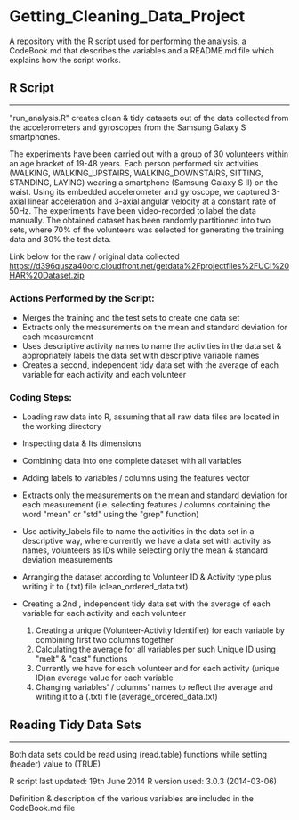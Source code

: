 Getting_Cleaning_Data_Project
=============================

A repository with the R script used for performing the analysis, a CodeBook.md that describes the variables and a README.md file which explains how the script works.


## R Script
------------

"run_analysis.R" creates clean & tidy datasets out of the data collected from the accelerometers and gyroscopes from the Samsung Galaxy S smartphones. 

The experiments have been carried out with a group of 30 volunteers within an age bracket of 19-48 years. Each person performed six activities (WALKING, WALKING_UPSTAIRS, WALKING_DOWNSTAIRS, SITTING, STANDING, LAYING) wearing a smartphone (Samsung Galaxy S II) on the waist. Using its embedded accelerometer and gyroscope, we captured 3-axial linear acceleration and 3-axial angular velocity at a constant rate of 50Hz. The experiments have been video-recorded to label the data manually. The obtained dataset has been randomly partitioned into two sets, where 70% of the volunteers was selected for generating the training data and 30% the test data.

Link below for the raw / original data collected 
https://d396qusza40orc.cloudfront.net/getdata%2Fprojectfiles%2FUCI%20HAR%20Dataset.zip 


### Actions Performed by the Script:

* Merges the training and the test sets to create one data set
* Extracts only the measurements on the mean and standard deviation for each measurement
* Uses descriptive activity names to name the activities in the data set & appropriately labels the data set with descriptive variable names
* Creates a second, independent tidy data set with the average of each variable for each activity and each volunteer


### Coding Steps:

* Loading raw data into R, assuming that all raw data files are located in the working directory
* Inspecting data & Its dimensions
* Combining data into one complete dataset with all variables
* Adding labels to variables / columns using the features vector
* Extracts only the measurements on the mean and standard deviation for each measurement (i.e. selecting features / columns containing the word "mean" or "std" using the "grep" function)
* Use activity_labels file to name the activities in the data set in a descriptive way, where currently we have a data set with activity as names, volunteers as IDs while selecting only the mean & standard deviation measurements 
* Arranging the dataset according to Volunteer ID & Activity type plus writing it to (.txt) file (clean_ordered_data.txt)


* Creating a 2nd , independent tidy data set with the average of each variable for each activity and each volunteer

	1. Creating a unique (Volunteer-Activity Identifier) for 	each variable by combining first two columns together
	2. Calculating the average for all variables per such 	Unique ID using "melt" & "cast" functions
	3. Currently we have for each volunteer and for each 	activity (unique ID)an average value for each variable
	4. Changing variables' / columns' names to reflect the 	average and writing it to a (.txt) file 	(average_ordered_data.txt)



## Reading Tidy Data Sets
-------------------------

Both data sets could be read using (read.table) functions while setting (header) value to (TRUE)



R script last updated: 19th June 2014
R version used: 3.0.3 (2014-03-06)

Definition & description of the various variables are included in the CodeBook.md file